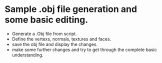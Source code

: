# Sample .obj file generation and some basic editing.

- Generate a .Obj file from script.
- Define the vertexs, normals, textures and faces.
- save the obj file and display the changes.
- make some further changes and try to get through the complete basic understanding.

